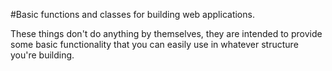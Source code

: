 #Basic functions and classes for building web applications.

These things don't do anything by themselves, they are intended to provide some basic functionality that you can easily use in whatever structure you're building.

